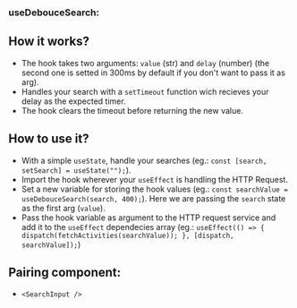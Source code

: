 ### useDebouceSearch:

## How it works?

- The hook takes two arguments: `value` (str) and `delay` (number) (the second one is setted in 300ms by default if you don't want to pass it as arg).
- Handles your search with a `setTimeout` function wich recieves your delay as the expected timer.
- The hook clears the timeout before returning the new value.

## How to use it?

- With a simple `useState`, handle your searches (eg.: `const [search, setSearch] = useState("");`).
- Import the hook wherever your `useEffect` is handling the HTTP Request.
- Set a new variable for storing the hook values (eg.: `const searchValue = useDebouceSearch(search, 400);`). Here we are passing the `search` state as the first arg (`value`).
- Pass the hook variable as argument to the HTTP request service and add it to the `useEffect` dependecies array (eg.: `useEffect(() => { dispatch(fetchActivities(searchValue)); }, [dispatch, searchValue]);`)

## Pairing component:

- `<SearchInput />`
